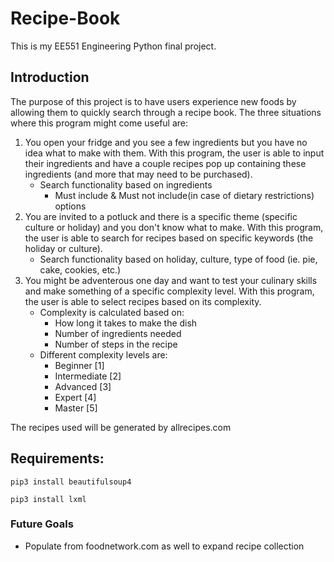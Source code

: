 # Recipe-Book
This is my EE551 Engineering Python final project.

## Introduction
The purpose of this project is to have users experience new foods by allowing them to quickly search through a recipe book. The three situations where this program might come useful are: 

1. You open your fridge and you see a few ingredients but you have no idea what to make with them. With this program, the user is able to input their ingredients and have a couple recipes pop up containing these ingredients (and more that may need to be purchased).
    - Search functionality based on ingredients
      - Must include & Must not include(in case of dietary restrictions) options
2. You are invited to a potluck and there is a specific theme (specific culture or holiday) and you don't know what to make. With this program, the user is able to search for recipes based on specific keywords (the holiday or culture).
    - Search functionality based on holiday, culture, type of food (ie. pie, cake, cookies, etc.)
3. You might be adventerous one day and want to test your culinary skills and make something of a specific complexity level. With this program, the user is able to select recipes based on its complexity. 
    - Complexity is calculated based on: 
       - How long it takes to make the dish
       - Number of ingredients needed
       - Number of steps in the recipe
    - Different complexity levels are:
      - Beginner [1]
      - Intermediate [2]
      - Advanced [3]
      - Expert [4]
      - Master [5]

The recipes used will be generated by allrecipes.com


## Requirements: 
`pip3 install beautifulsoup4`

`pip3 install lxml`



### Future Goals
* Populate from foodnetwork.com as well to expand recipe collection
